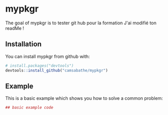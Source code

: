 
<!-- README.md is generated from README.Rmd. Please edit that file -->
mypkgr
======

The goal of mypkgr is to tester git hub pour la formation
J'ai modifié ton readMe ! 

Installation
------------

You can install mypkgr from github with:

``` r
# install.packages("devtools")
devtools::install_github("camsabathe/mypkgr")
```

Example
-------

This is a basic example which shows you how to solve a common problem:

``` r
## basic example code
```
